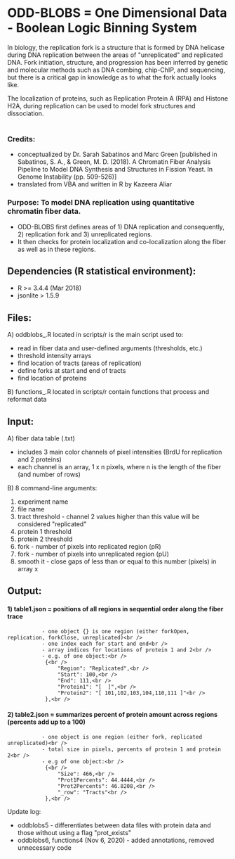 # ODD-BLOBS = One Dimensional Data - Boolean Logic Binning System  
    
In biology, the replication fork is a structure that is formed by DNA helicase during DNA replication between the areas of "unreplicated" and replicated DNA.
Fork initiation, structure, and progression has been inferred by genetic and molecular methods such as DNA combing, chip-ChIP, and sequencing, but there is a critical gap in knowledge as to what the fork actually looks like.
  
The localization of proteins, such as Replication Protein A (RPA) and Histone H2A, during replication can be used to model fork structures and dissociation. 
  <br /> 
  <br /> 

### Credits: 
* conceptualized by Dr. Sarah Sabatinos and Marc Green [published in Sabatinos, S. A., & Green, M. D. (2018). A Chromatin Fiber Analysis Pipeline to Model DNA Synthesis and Structures in Fission Yeast. In Genome Instability (pp. 509-526)]
* translated from VBA and written in R by Kazeera Aliar

### Purpose: To model DNA replication using quantitative chromatin fiber data.
* ODD-BLOBS first defines areas of 1) DNA replication and consequently, 2) replication fork and 3) unreplicated regions.
* It then checks for protein localization and co-localization along the fiber as well as in these regions.
   
## Dependencies (R statistical environment): 
* R >= 3.4.4 (Mar 2018)
* jsonlite > 1.5.9
   
## Files:
A) oddblobs_.R located in scripts/r is the main script used to:
* read in fiber data and user-defined arguments (thresholds, etc.)
* threshold intensity arrays
* find location of tracts (areas of replication)
* define forks at start and end of tracts
* find location of proteins
 
B) functions_.R located in scripts/r contain functions that process and reformat data
  
  
## Input: 
A) fiber data table (.txt)
- includes 3 main color channels of pixel intensities (BrdU for replication and 2 proteins)
- each channel is an array, 1 x n pixels, where n is the length of the fiber (and number of rows)
 
B) 8 command-line arguments:
1) experiment name
2) file name
3) tract threshold - channel 2 values higher than this value will be considered "replicated"
4) protein 1 threshold
5) protein 2 threshold
6) fork - number of pixels into replicated region (pR)
7) fork - number of pixels into unreplicated region (pU)
8) smooth it - close gaps of less than or equal to this number (pixels) in array x
 
 
## Output:
#### 1) table1.json = positions of all regions in sequential order along the fiber trace<br /> 
               - one object {} is one region (either forkOpen, replication, forkClose, unreplicated)<br /> 
               - one index each for start and end<br /> 
               - array indices for locations of protein 1 and 2<br /> 
               - e.g. of one object:<br /> 
                {<br /> 
                    "Region": "Replicated",<br /> 
                    "Start": 100,<br /> 
                    "End": 111,<br /> 
                    "Protein1": "[  ]",<br /> 
                    "Protein2": "[ 101,102,103,104,110,111 ]"<br /> 
                },<br /> 
 
#### 2) table2.json = summarizes percent of protein amount across regions (percents add up to a 100)<br /> 
               - one object is one region (either fork, replicated unreplicated)<br /> 
               - total size in pixels, percents of protein 1 and protein 2<br /> 
               - e.g of one object:<br /> 
                {<br /> 
                    "Size": 466,<br /> 
                    "Prot1Percents": 44.4444,<br /> 
                    "Prot2Percents": 46.8208,<br /> 
                    "_row": "Tracts"<br /> 
                },<br /> 
 
 
Update log:<br /> 
* oddblobs5 - differentiates between data files with protein data and those without using a flag "prot_exists"<br /> 
* oddblobs6, functions4 (Nov 6, 2020) - added annotations, removed unnecessary code<br /> 
